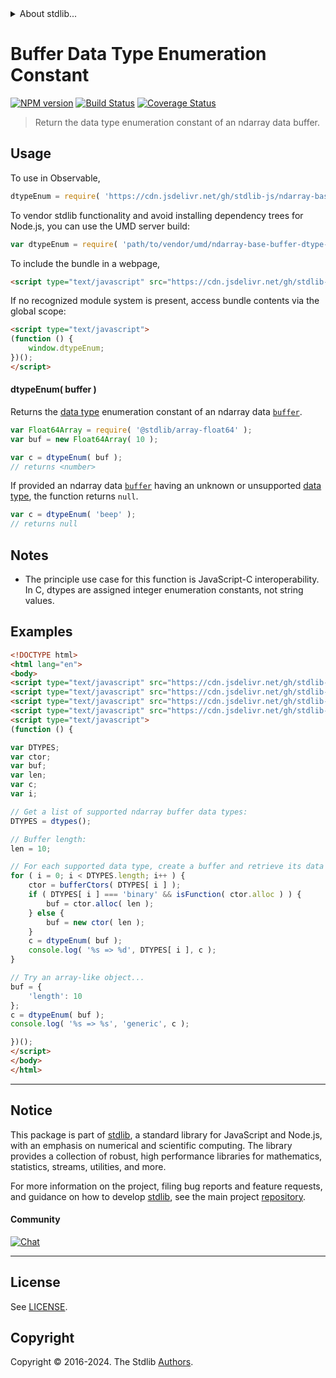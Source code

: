 <!--

@license Apache-2.0

Copyright (c) 2021 The Stdlib Authors.

Licensed under the Apache License, Version 2.0 (the "License");
you may not use this file except in compliance with the License.
You may obtain a copy of the License at

   http://www.apache.org/licenses/LICENSE-2.0

Unless required by applicable law or agreed to in writing, software
distributed under the License is distributed on an "AS IS" BASIS,
WITHOUT WARRANTIES OR CONDITIONS OF ANY KIND, either express or implied.
See the License for the specific language governing permissions and
limitations under the License.

-->


<details>
  <summary>
    About stdlib...
  </summary>
  <p>We believe in a future in which the web is a preferred environment for numerical computation. To help realize this future, we've built stdlib. stdlib is a standard library, with an emphasis on numerical and scientific computation, written in JavaScript (and C) for execution in browsers and in Node.js.</p>
  <p>The library is fully decomposable, being architected in such a way that you can swap out and mix and match APIs and functionality to cater to your exact preferences and use cases.</p>
  <p>When you use stdlib, you can be absolutely certain that you are using the most thorough, rigorous, well-written, studied, documented, tested, measured, and high-quality code out there.</p>
  <p>To join us in bringing numerical computing to the web, get started by checking us out on <a href="https://github.com/stdlib-js/stdlib">GitHub</a>, and please consider <a href="https://opencollective.com/stdlib">financially supporting stdlib</a>. We greatly appreciate your continued support!</p>
</details>

# Buffer Data Type Enumeration Constant

[![NPM version][npm-image]][npm-url] [![Build Status][test-image]][test-url] [![Coverage Status][coverage-image]][coverage-url] <!-- [![dependencies][dependencies-image]][dependencies-url] -->

> Return the data type enumeration constant of an ndarray data buffer.

<!-- Section to include introductory text. Make sure to keep an empty line after the intro `section` element and another before the `/section` close. -->

<section class="intro">

</section>

<!-- /.intro -->

<!-- Package usage documentation. -->



<section class="usage">

## Usage

To use in Observable,

```javascript
dtypeEnum = require( 'https://cdn.jsdelivr.net/gh/stdlib-js/ndarray-base-buffer-dtype-enum@umd/browser.js' )
```

To vendor stdlib functionality and avoid installing dependency trees for Node.js, you can use the UMD server build:

```javascript
var dtypeEnum = require( 'path/to/vendor/umd/ndarray-base-buffer-dtype-enum/index.js' )
```

To include the bundle in a webpage,

```html
<script type="text/javascript" src="https://cdn.jsdelivr.net/gh/stdlib-js/ndarray-base-buffer-dtype-enum@umd/browser.js"></script>
```

If no recognized module system is present, access bundle contents via the global scope:

```html
<script type="text/javascript">
(function () {
    window.dtypeEnum;
})();
</script>
```

#### dtypeEnum( buffer )

Returns the [data type][@stdlib/ndarray/dtypes] enumeration constant of an ndarray data [`buffer`][@stdlib/ndarray/base/buffer-ctors].

```javascript
var Float64Array = require( '@stdlib/array-float64' );
var buf = new Float64Array( 10 );

var c = dtypeEnum( buf );
// returns <number>
```

If provided an ndarray data [`buffer`][@stdlib/ndarray/base/buffer-ctors] having an unknown or unsupported [data type][@stdlib/ndarray/dtypes], the function returns `null`.

```javascript
var c = dtypeEnum( 'beep' );
// returns null
```

</section>

<!-- /.usage -->

<!-- Package usage notes. Make sure to keep an empty line after the `section` element and another before the `/section` close. -->

<section class="notes">

## Notes

-   The principle use case for this function is JavaScript-C interoperability. In C, dtypes are assigned integer enumeration constants, not string values.

</section>

<!-- /.notes -->

<!-- Package usage examples. -->

<section class="examples">

## Examples

<!-- eslint no-undef: "error" -->

```html
<!DOCTYPE html>
<html lang="en">
<body>
<script type="text/javascript" src="https://cdn.jsdelivr.net/gh/stdlib-js/ndarray-dtypes@umd/browser.js"></script>
<script type="text/javascript" src="https://cdn.jsdelivr.net/gh/stdlib-js/ndarray-base-buffer-ctors@umd/browser.js"></script>
<script type="text/javascript" src="https://cdn.jsdelivr.net/gh/stdlib-js/assert-is-function@umd/browser.js"></script>
<script type="text/javascript" src="https://cdn.jsdelivr.net/gh/stdlib-js/ndarray-base-buffer-dtype-enum@umd/browser.js"></script>
<script type="text/javascript">
(function () {

var DTYPES;
var ctor;
var buf;
var len;
var c;
var i;

// Get a list of supported ndarray buffer data types:
DTYPES = dtypes();

// Buffer length:
len = 10;

// For each supported data type, create a buffer and retrieve its data type enumeration constant...
for ( i = 0; i < DTYPES.length; i++ ) {
    ctor = bufferCtors( DTYPES[ i ] );
    if ( DTYPES[ i ] === 'binary' && isFunction( ctor.alloc ) ) {
        buf = ctor.alloc( len );
    } else {
        buf = new ctor( len );
    }
    c = dtypeEnum( buf );
    console.log( '%s => %d', DTYPES[ i ], c );
}

// Try an array-like object...
buf = {
    'length': 10
};
c = dtypeEnum( buf );
console.log( '%s => %s', 'generic', c );

})();
</script>
</body>
</html>
```

</section>

<!-- /.examples -->

<!-- Section to include cited references. If references are included, add a horizontal rule *before* the section. Make sure to keep an empty line after the `section` element and another before the `/section` close. -->

<section class="references">

</section>

<!-- /.references -->

<!-- Section for related `stdlib` packages. Do not manually edit this section, as it is automatically populated. -->

<section class="related">

</section>

<!-- /.related -->

<!-- Section for all links. Make sure to keep an empty line after the `section` element and another before the `/section` close. -->


<section class="main-repo" >

* * *

## Notice

This package is part of [stdlib][stdlib], a standard library for JavaScript and Node.js, with an emphasis on numerical and scientific computing. The library provides a collection of robust, high performance libraries for mathematics, statistics, streams, utilities, and more.

For more information on the project, filing bug reports and feature requests, and guidance on how to develop [stdlib][stdlib], see the main project [repository][stdlib].

#### Community

[![Chat][chat-image]][chat-url]

---

## License

See [LICENSE][stdlib-license].


## Copyright

Copyright &copy; 2016-2024. The Stdlib [Authors][stdlib-authors].

</section>

<!-- /.stdlib -->

<!-- Section for all links. Make sure to keep an empty line after the `section` element and another before the `/section` close. -->

<section class="links">

[npm-image]: http://img.shields.io/npm/v/@stdlib/ndarray-base-buffer-dtype-enum.svg
[npm-url]: https://npmjs.org/package/@stdlib/ndarray-base-buffer-dtype-enum

[test-image]: https://github.com/stdlib-js/ndarray-base-buffer-dtype-enum/actions/workflows/test.yml/badge.svg?branch=main
[test-url]: https://github.com/stdlib-js/ndarray-base-buffer-dtype-enum/actions/workflows/test.yml?query=branch:main

[coverage-image]: https://img.shields.io/codecov/c/github/stdlib-js/ndarray-base-buffer-dtype-enum/main.svg
[coverage-url]: https://codecov.io/github/stdlib-js/ndarray-base-buffer-dtype-enum?branch=main

<!--

[dependencies-image]: https://img.shields.io/david/stdlib-js/ndarray-base-buffer-dtype-enum.svg
[dependencies-url]: https://david-dm.org/stdlib-js/ndarray-base-buffer-dtype-enum/main

-->

[chat-image]: https://img.shields.io/gitter/room/stdlib-js/stdlib.svg
[chat-url]: https://app.gitter.im/#/room/#stdlib-js_stdlib:gitter.im

[stdlib]: https://github.com/stdlib-js/stdlib

[stdlib-authors]: https://github.com/stdlib-js/stdlib/graphs/contributors

[umd]: https://github.com/umdjs/umd
[es-module]: https://developer.mozilla.org/en-US/docs/Web/JavaScript/Guide/Modules

[deno-url]: https://github.com/stdlib-js/ndarray-base-buffer-dtype-enum/tree/deno
[deno-readme]: https://github.com/stdlib-js/ndarray-base-buffer-dtype-enum/blob/deno/README.md
[umd-url]: https://github.com/stdlib-js/ndarray-base-buffer-dtype-enum/tree/umd
[umd-readme]: https://github.com/stdlib-js/ndarray-base-buffer-dtype-enum/blob/umd/README.md
[esm-url]: https://github.com/stdlib-js/ndarray-base-buffer-dtype-enum/tree/esm
[esm-readme]: https://github.com/stdlib-js/ndarray-base-buffer-dtype-enum/blob/esm/README.md
[branches-url]: https://github.com/stdlib-js/ndarray-base-buffer-dtype-enum/blob/main/branches.md

[stdlib-license]: https://raw.githubusercontent.com/stdlib-js/ndarray-base-buffer-dtype-enum/main/LICENSE

[@stdlib/ndarray/dtypes]: https://github.com/stdlib-js/ndarray-dtypes/tree/umd

[@stdlib/ndarray/base/buffer-ctors]: https://github.com/stdlib-js/ndarray-base-buffer-ctors/tree/umd

</section>

<!-- /.links -->
